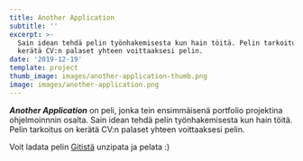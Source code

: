```yaml
---
title: Another Application
subtitle: ''
excerpt: >-
  Sain idean tehdä pelin työnhakemisesta kun hain töitä. Pelin tarkoitus on
  kerätä CV:n palaset yhteen voittaaksesi pelin.
date: '2019-12-19'
template: project
thumb_image: images/another-application-thumb.png
image: images/another-application.png
---
```

***Another Application*** on peli, jonka tein ensimmäisenä portfolio projektina ohjelmoinnnin osalta. Sain idean tehdä pelin työnhakemisesta kun hain töitä. Pelin tarkoitus on kerätä CV:n palaset yhteen voittaaksesi pelin.

Voit ladata pelin [Gitistä](https://github.com/Temez1/ohj3-projekti) unzipata ja pelata :)